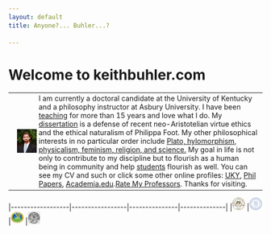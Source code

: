 ```yaml
---
layout: default
title: Anyone?... Buhler...?  

--- 
```



# Welcome to keithbuhler.com


|                                                                              |         |
|-------------------------------------------------------------------------------------|---------|
| <img src="/img/keithbuhler-golden.png" alt="Keith Buhler" align="left" hspace="10"> | I am currently a doctoral candidate at the University of Kentucky and a philosophy instructor at Asbury University. I have been [teaching](/teaching) for more than 15 years and love what I do. My [dissertation](/research) is a defense of recent neo-Aristotelian virtue ethics and the ethical naturalism of Philippa Foot.   My other philosophical interests in no particular order include [Plato, hylomorphism, physicalism, feminism, religion, and science.](https://uky.academia.edu/KeithBuhler)   My goal in life is not only to contribute to my discipline but to flourish as a human being in community and help [students](/philosophy) flourish as well. You can see my CV and such or click some other online profiles: [UKY](https://philosophy.as.uky.edu/users/kebu226), [Phil Papers](http://philpapers.org/profile/47267), [Academia.edu](https://uky.academia.edu/KeithBuhler).[Rate My Professors](http://www.ratemyprofessors.com/ShowRatings.jsp?tid=1822771). Thanks for visiting.|


|------------------|-----------------|---------------|--------------|
|<img src="/img/seal-biola.png" alt="Biola" height="25" width="25"> |<img src="/img/seal-thi.png" alt="Torrey Honors" height="25" width="25"> |<img src="/img/seal-balamand.png" alt="Balamand" height="25" width="25"> |<img src="/img/seal-uk.gif" alt="Kentucky" height="25" width="25"> 